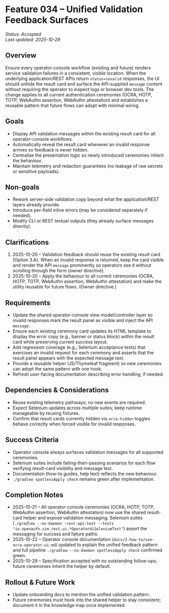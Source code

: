 # Feature 034 – Unified Validation Feedback Surfaces

_Status: Accepted_  
_Last updated: 2025-10-29_

## Overview
Ensure every operator-console workflow (existing and future) renders service validation failures in a consistent, visible location. When the underlying application/REST APIs return `status=invalid` responses, the UI should unhide the result card and surface the API-supplied `message` content without requiring the operator to inspect logs or browser dev tools. The change applies to all current authentication ceremonies (OCRA, HOTP, TOTP, WebAuthn assertion, WebAuthn attestation) and establishes a reusable pattern that future flows can adopt with minimal wiring.

## Goals
- Display API validation messages within the existing result card for all operator-console workflows.
- Automatically reveal the result card whenever an invalid response arrives so feedback is never hidden.
- Centralise the presentation logic so newly introduced ceremonies inherit the behaviour.
- Maintain telemetry and redaction guarantees (no leakage of raw secrets or sensitive payloads).

## Non-goals
- Rework server-side validation copy beyond what the application/REST layers already provide.
- Introduce per-field inline errors (may be considered separately if needed).
- Modify CLI or REST textual outputs (they already surface messages directly).

## Clarifications
1. 2025-10-20 – Validation feedback should reuse the existing result card (Option 3.A). When an invalid response is returned, keep the card visible and render the API `message` prominently so operators see it without scrolling through the form (owner directive).
2. 2025-10-20 – Apply the behaviour to all current ceremonies (OCRA, HOTP, TOTP, WebAuthn assertion, WebAuthn attestation) and make the utility reusable for future flows. (Owner directive.)

## Requirements
- Update the shared operator-console view model/controller layer so invalid responses mark the result panel as visible and inject the API `message`.
- Ensure each existing ceremony card updates its HTML template to display the error copy (e.g., banner or status block) within the result card while preserving current success layout.
- Add regression coverage (e.g., Selenium acceptance tests) that exercises an invalid request for each ceremony and asserts that the result panel appears with the expected message text.
- Provide a reusable helper (JS/Thymeleaf fragment) so new ceremonies can adopt the same pattern with one hook.
- Refresh user-facing documentation describing error handling, if needed.

## Dependencies & Considerations
- Reuse existing telemetry pathways; no new events are required.
- Expect Selenium updates across multiple suites; keep runtime manageable by reusing fixtures.
- Confirm that result cards currently hidden via `aria-hidden` toggles behave correctly when forced visible for invalid responses.

## Success Criteria
- Operator console always surfaces validation messages for all supported ceremonies.
- Selenium suites include failing-then-passing scenarios for each flow verifying result-card visibility and message text.
- Documentation (how-to guides, help text) reflects the new behaviour.
- `./gradlew spotlessApply check` remains green after implementation.

## Completion Notes
- 2025-10-21 – All operator-console ceremonies (OCRA, HOTP, TOTP, WebAuthn assertion, WebAuthn attestation) now use the shared result-card helper and expose validation messaging; Selenium suites (`./gradlew --no-daemon :rest-api:test --tests "io.openauth.sim.rest.ui.*OperatorUiSeleniumTest"`) assert the messaging for success and failure paths.
- 2025-10-22 – Operator console documentation (`docs/2-how-to/use-ocra-operator-ui.md`) updated to explain the unified feedback pattern and full pipeline `./gradlew --no-daemon spotlessApply check` confirmed green.
- 2025-10-29 – Specification accepted with no outstanding follow-ups; future ceremonies inherit the helper by default.

## Rollout & Future Work
- Update onboarding docs to mention the unified validation pattern.
- Future ceremonies must hook into the shared helper to stay consistent; document it in the knowledge map once implemented.
